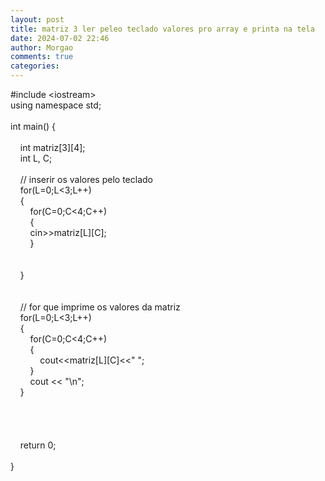 ```yaml
---
layout: post
title: matriz 3 ler peleo teclado valores pro array e printa na tela
date: 2024-07-02 22:46
author: Morgao
comments: true
categories: 
---
```

#include &lt;iostream&gt;<br />using namespace std;<br /><br />int main() {&nbsp;&nbsp; <br /><br />&nbsp;&nbsp;&nbsp; int matriz[3][4];<br />&nbsp;&nbsp;&nbsp; int L, C;<br />&nbsp;&nbsp;&nbsp; <br />&nbsp;&nbsp;&nbsp; // inserir os valores pelo teclado<br />&nbsp;&nbsp;&nbsp; for(L=0;L&lt;3;L++)<br />&nbsp;&nbsp;&nbsp; {<br />&nbsp;&nbsp;&nbsp; &nbsp;&nbsp;&nbsp; for(C=0;C&lt;4;C++)<br />&nbsp;&nbsp;&nbsp; &nbsp;&nbsp;&nbsp; {<br />&nbsp;&nbsp;&nbsp; &nbsp;&nbsp;&nbsp; cin&gt;&gt;matriz[L][C];<br />&nbsp;&nbsp;&nbsp; &nbsp;&nbsp;&nbsp; }<br />&nbsp;&nbsp;&nbsp; <br />&nbsp;&nbsp;&nbsp; <br />&nbsp;&nbsp;&nbsp; }<br />&nbsp;&nbsp;&nbsp; <br />&nbsp;&nbsp;&nbsp; <br />&nbsp;&nbsp;&nbsp; // for que imprime os valores da matriz<br />&nbsp;&nbsp;&nbsp; for(L=0;L&lt;3;L++)<br />&nbsp;&nbsp;&nbsp; {<br />&nbsp;&nbsp;&nbsp; &nbsp;&nbsp;&nbsp; for(C=0;C&lt;4;C++)<br />&nbsp;&nbsp;&nbsp; &nbsp;&nbsp;&nbsp; {<br />&nbsp;&nbsp;&nbsp; &nbsp;&nbsp;&nbsp; &nbsp;&nbsp;&nbsp; cout&lt;&lt;matriz[L][C]&lt;&lt;" ";<br />&nbsp;&nbsp;&nbsp; &nbsp;&nbsp;&nbsp; }<br />&nbsp;&nbsp;&nbsp; &nbsp;&nbsp;&nbsp; cout &lt;&lt; "\n";<br />&nbsp;&nbsp;&nbsp; }<br />&nbsp;&nbsp;&nbsp; <br />&nbsp;&nbsp;&nbsp; <br /><br />&nbsp;&nbsp;&nbsp; <br />&nbsp;&nbsp;&nbsp; return 0;<br /><br />}
